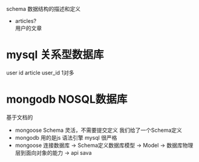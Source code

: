 schema 数据结构的描述和定义
- articles?  
  用户的文章
#  mysql 关系型数据库
  user  id
  article user_id
  1对多
#  mongodb NOSQL数据库
  基于文档的
-  mongoose Schema
  灵活，不需要提交定义
  我们给了一个Schema定义
  - mongodb 用的是js  语法引擎
  mysql 很严格
  - mongoose 连接数据库 -> Schema定义数据库模型 -> Model ->  数据库物理层到面向对象的能力 -> api sava